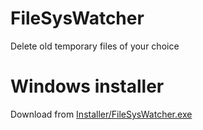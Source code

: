 # FileSysWatcher
Delete old temporary files of your choice

# Windows installer
Download from [Installer/FileSysWatcher.exe](Installer/FileSysWatcher.exe?raw=true)
